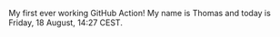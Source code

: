 My first ever working GitHub Action!
My name is Thomas and today is Friday, 18 August, 14:27 CEST. 
